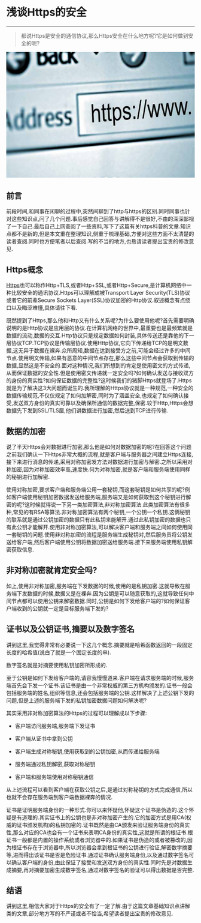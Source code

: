 # 浅谈Https的安全

--------------
> 都说Https是安全的通信协议,那么Https安全在什么地方呢?它是如何做到安全的呢?


![image](https://github.com/ToBeNumerOne/blog/blob/master/https.jpg)

## 前言

前段时间,和同事在闲聊的过程中,突然间聊到了http与https的区别.同时同事也针对这些知识点,问了几个问题.事后感觉自己回答与讲解得不是很好,不由的深深鄙视了一下自己.最后自己上网查阅了一些资料,写下了这篇有关https科普的文章.知识点都不是新的,但是本文重在整理知识,侧重于梳理基础,方便对这些方面不太清楚的读者查阅.同时也方便笔者以后查阅.写的不当的地方,也恳请读者提出宝贵的修改意见.

## Https概念

[Https](https://en.wikipedia.org/wiki/HTTPS)也可以称作Http+TLS,或者Http+SSL,或者Http+Secure,是计算机网络中一种比较安全的通讯协议.Https可以理解成被Transport Layer Security(TLS)协议或者它的前辈Secure Sockets Layer(SSL)协议加密的Http协议.叙述概念有点绕口以及晦涩难懂,具体请往下看.

既然提到了Https,那么他和Http又有什么关系呢?为什么要使用他呢?首先需要明确说明的是Http协议是应用层的协议.在计算机网络的世界中,最重要也是最频繁就是数据的流动,数据的交互.Http协议只是规定数据如何封装,具体传送还是靠他的下一层协议TCP.TCP协议是传输层协议.使用Http协议,它向下传递给TCP的是明文数据,这无异于数据在裸奔.众所周知,数据在达到接受方之前,可能会经过许多的中间节点.使用明文传输,如果有恶意的中间节点存在,那么这些中间节点会获取到传输的数据,显然这是不安全的.面对这种情况,我们所想到的肯定是使用密文的方式传递,从而保证数据的安全性.但是使用密文传递就一定安全吗?如何确认发送与接收双方的身份的真实性?如何保证数据的完整性?这时候我们的猪脚Https就登场了.Https就是为了解决这3大问题而诞生的.我所理解的Https协议就是一种规范,一种安全的数据传输规范,不仅仅规定了如何加解密,同时为了涵盖安全,也规定了如何确认接受,发送双方身份的真实可靠以及确保所通信的数据完整,保密.较于Http,Https会想数据先下发到SSL/TLS层,他们讲数据进行加密,然后送到TCP进行传输.

## 数据的加密

说了半天Https会对数据进行加密,那么他是如何对数据加密的呢?在回答这个问题之前我们确认一下Https非常大概的流程,就是客户端与服务器之间建立Https连接,接下来进行消息的传递,采用对称加密发方法对数据进行加密与解密.之所以采用对称加密,因为对称加密效率高,速度快.何为对称加密,就是客户端和服务端使用同样的秘钥进行加解密.

使用对称加密,要求客户端和服务端公用一套秘钥,而这套秘钥是如何共享的呢?例如客户端使用秘钥加密数据发送给服务端,服务端又是如何获取到这个秘钥进行解密的呢?这时候就得说一下另一类加密算法,非对称加密算法.此类加密算法有很多种,常见的有RSA等算法.非对称加密算法有两个秘钥,一个公钥一个私钥.这俩秘钥的联系就是通过公钥加密的数据只有此私钥来能解开.通过此私钥加密的数据也只有此公钥才能解开.使用非对称加密算法,可以解决客户端和服务端之间如何使用同一套秘钥的问题.使用非对称加密的流程是服务端生成秘钥对,然后服务员将公钥发送给客户端,然后客户端使用公钥将数据加密送给服务端.接下来服务端使用私钥解密获取信息.

## 非对称加密就肯定安全吗?

如上,使用非对称加密,服务端在下发数据的时候,使用的是私钥加密.这就导致在服务端下发数据的时候,数据又是在裸奔.因为公钥是可以随意获取的,这就导致任何中间节点都可以使用公钥来解密数据.同时,公钥是如何下发给客户端的?如何保证客户端收到的公钥就一定是目标服务端下发的?

## 证书以及公钥证书,摘要以及数字签名


讲到这里,我觉得非常有必要说一下这几个概念.摘要就是哈希函数返回的一段固定长度的哈希值(说白了就是一个固定长度的串).

数字签名就是对摘要使用私钥加密所形成的.

至于公钥是如何下发给客户端的,请容我慢慢道来.客户端在请求服务端的时候,服务端首先会下发一个证书.该证书是由一个非常权威的第三方机构颁发的.证书一般会包括服务端的姓名,组织等信息,还会包括服务端的公钥.这样解决了上述公钥下发的问题,但是上述的服务端下发的私钥加密数据问题如何解决呢?

其实采用非对称加密算法的Https的过程可以理解成以下步骤:

*	客户端访问服务端,服务端下发证书

*	客户端从证书中拿到公钥

*	客户端生成对称秘钥,使用获取到的公钥加密,从而传递给服务端

*	服务端通过私钥解密,获取对称秘钥 

*	客户端和服务端使用对称秘钥通信

从上述流程可以看到客户端在获取公钥之后,是通过对称秘钥的方式完成通信,所以也就不会存在服务端到客户端数据裸奔的情况. 

证书是证明服务端身份的一种形式.你可以来怀疑他,怀疑这个证书是伪造的.这个怀疑是有道理的.其实证书上的公钥也是非对称加密产生的.它的加密方式是用CA(权威的证书颁发机构)的私钥加密的.证书既然是由CA颁发来验证服务端身份的真实性,那么对应的CA也会有一个证书来表明CA身份的真实性,这就是所谓的根证书.根证书一般都是内置的操作系统或者浏览器中的.如果证书是伪造的或者被篡改的,因为根证书存在于浏览器中,所以浏览器会拿到根证书的公钥进行验证,解密数字摘要等,进而得出该证书是否是危险证书.通过证书确认服务端身份,以及通过数字签名可以确认客户端的身份,由此保证了接受和发送双方身份的真实性.同时先是对数据生成摘要,再对摘要加密生成数字签名,通过对数字签名的验证可以得出数据是否完整.

## 结语

讲到这里,相信大家对于Https的安全有了一定了解.由于这篇文章基础知识点讲解类的文章,部分地方写的不严谨或者不恰当,希望读者提出宝贵的修改意见.







